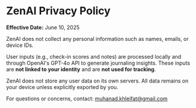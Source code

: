 # ZenAI Privacy Policy

**Effective Date:** June 10, 2025

ZenAI does not collect any personal information such as names, emails, or device IDs.

User inputs (e.g., check-in scores and notes) are processed locally and through OpenAI's GPT-4o API to generate journaling insights. These inputs are **not linked to your identity** and are **not used for tracking**.

ZenAI does not store any user data on its own servers. All data remains on your device unless explicitly exported by you.

For questions or concerns, contact: muhanad.khleifat@gmail.com
